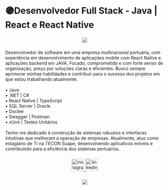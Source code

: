 <h1 align="left">🟣Desenvolvedor Full Stack - Java | React e React Native</h1>

###

<div align="center">
  <img src="https://github-readme-stats.vercel.app/api/top-langs/?username=Gaeque&theme=tokyonight&show_icons=true&hide_border=true&layout=compact"  />
</div>

###

<p align="left">Desenvolvedor de software em uma empresa multinacional portuária, com experiência em desenvolvimento de aplicações mobile com React Native e aplicações backend em JAVA. Focado, comprometido e com forte senso de organização, preço por soluções claras e eficientes. Busco sempre aprimorar minhas habilidades e contribuir para o sucesso dos projetos em que estou trabalhando atualmente. 
 <br>
  <br> ▪️ Java
 <br> ▪️ .NET | C# <br> ▪️
 React Native | TypeScript  <br> ▪️ 
 SQL Server | Oracle  <br> 
 ▪️ Docker
 <br> ▪️
 Swagger | Postman
  <br>  ▪️ xUnit | Testes Unitários
 <br>  <br> Tenho me dedicado à construção de sistemas robustos e interfaces intuitivas que melhoram a operação de empresas. Atualmente, atuo como estagiário de TI na TECON Suape, desenvolvendo aplicativos móveis e contribuindo para a eficiência dos sistemas portuários.
</p>

###

<div align="center">
  <a href="https://www.instagram.com/gaeque/" target="_blank">
    <img src="https://img.shields.io/static/v1?message=Instagram&logo=instagram&label=&color=E4405F&logoColor=white&labelColor=&style=for-the-badge" height="40" alt="instagram logo"  />
  </a>
  <a href="https://www.linkedin.com/in/gaeque-luan/" target="_blank">
    <img src="https://img.shields.io/static/v1?message=LinkedIn&logo=linkedin&label=&color=0077B5&logoColor=white&labelColor=&style=for-the-badge" height="40" alt="linkedin logo"  />
  </a>
</div>

###

<div align="center">
  <img src="https://profile-counter.glitch.me/Gaeque/count.svg?"  />
</div>

###

